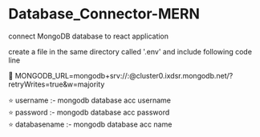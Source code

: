 # Database_Connector-MERN
connect MongoDB database to react application

create a file in the same directory called '.env' and include following code line

🛑 MONGODB_URL=mongodb+srv://<username>:<cluster password>@cluster0.ixdsr.mongodb.net/<databasename>?retryWrites=true&w=majority

⭐ username :- mongodb database acc username <br>
⭐ password :- mongodb database acc password <br>
⭐ databasename :- mongodb database acc name
